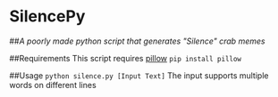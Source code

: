 # SilencePy
##*A poorly made python script that generates "Silence" crab memes*

##Requirements
This script requires [pillow](https://python-pillow.org/)
`pip install pillow`

##Usage
`python silence.py [Input Text]`
The input supports multiple words on different lines

